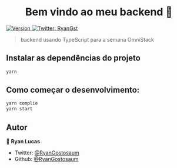 <h1 align="center">Bem vindo ao meu backend 👋</h1>
<p>
  <a href="https://www.npmjs.com/package/backend" target="_blank">
    <img alt="Version" src="https://img.shields.io/npm/v/backend.svg">
  </a>
  <a href="https://twitter.com/RyanGst" target="_blank">
    <img alt="Twitter: RyanGst" src="https://img.shields.io/twitter/follow/RyanGostosaum.svg?style=social" />
  </a>
</p>

> backend usando TypeScript para a semana OmniStack

## Instalar as dependências do projeto

```sh
yarn
```

## Como começar o desenvolvimento:

```sh
yarn complie 
yarn start
```

## Autor

👤 **Ryan Lucas**

* Twitter: [@RyanGostosaum](https://twitter.com/RyanGostosaum)
* Github: [@RyanGostosaum](https://github.com/RyanGostosaum)

